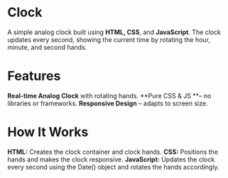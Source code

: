 # Clock
A simple analog clock built using **HTML, CSS**, and **JavaScript**. The clock updates every second, showing the current time by rotating the hour, minute, and second hands.

# Features

**Real-time Analog Clock** with rotating hands.
**Pure CSS & JS **– no libraries or frameworks.
**Responsive Design** – adapts to screen size.

# How It Works

**HTML:** Creates the clock container and clock hands.
**CSS:** Positions the hands and makes the clock responsive.
**JavaScript:** Updates the clock every second using the Date() object and rotates the hands accordingly.
